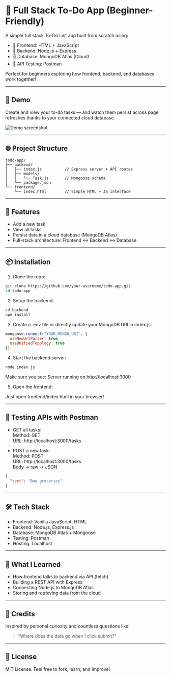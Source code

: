 # 📝 Full Stack To-Do App (Beginner-Friendly)

A simple full stack To-Do List app built from scratch using:

- 🔹 Frontend: HTML + JavaScript
- 🔸 Backend: Node.js + Express
- 🗄️ Database: MongoDB Atlas (Cloud)
- 🧪 API Testing: Postman

Perfect for beginners exploring how frontend, backend, and databases work together!

---

## 📸 Demo

Create and view your to-do tasks — and watch them persist across page refreshes thanks to your connected cloud database.

<img src="https://user-images.githubusercontent.com/your-screenshot" alt="Demo screenshot" />

---

## 🌐 Project Structure

```
todo-app/
├── backend/
│   ├── index.js          // Express server + API routes
│   ├── models/
│   │   └── Task.js       // Mongoose schema
│   └── package.json
└── frontend/
    └── index.html        // Simple HTML + JS interface
```

---

## 🚀 Features

- Add a new task
- View all tasks
- Persist data in a cloud database (MongoDB Atlas)
- Full-stack architecture: Frontend ↔ Backend ↔ Database

---

## 📦 Installation

1. Clone the repo:

```bash
git clone https://github.com/your-username/todo-app.git
cd todo-app
```

2. Setup the backend:

```bash
cd backend
npm install
```

3. Create a .env file or directly update your MongoDB URI in index.js:

```js
mongoose.connect("YOUR_MONGO_URI", {
  useNewUrlParser: true,
  useUnifiedTopology: true
});
```

4. Start the backend server:

```bash
node index.js
```

Make sure you see: Server running on http://localhost:3000

5. Open the frontend:

Just open frontend/index.html in your browser!

---

## 🧪 Testing APIs with Postman

- GET all tasks:  
  Method: GET  
  URL: http://localhost:3000/tasks

- POST a new task:  
  Method: POST  
  URL: http://localhost:3000/tasks  
  Body → raw → JSON

```json
{
  "text": "Buy groceries"
}
```

---

## 🛠️ Tech Stack

- Frontend: Vanilla JavaScript, HTML
- Backend: Node.js, Express.js
- Database: MongoDB Atlas + Mongoose
- Testing: Postman
- Hosting: Localhost

---

## 📘 What I Learned

- How frontend talks to backend via API (fetch)
- Building a REST API with Express
- Connecting Node.js to MongoDB Atlas
- Storing and retrieving data from the cloud

---

## 🙌 Credits

Inspired by personal curiosity and countless questions like:
> “Where does the data go when I click submit?”

---

## 📄 License

MIT License. Feel free to fork, learn, and improve!
